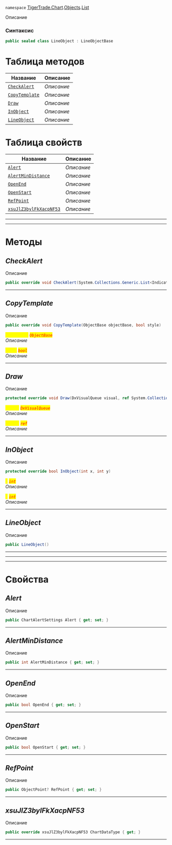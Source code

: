 
`namespace` [TigerTrade.Chart](../../../TigerTrade.Chart.md).[Objects](../../../TigerTrade.Chart/Objects.md).[List](../../../TigerTrade.Chart/Objects/List.md)


Описание

### Синтаксис
```csharp
public sealed class LineObject : LineObjectBase
```


# Таблица методов
| Название | Описание |
| --- | --- |
| [`CheckAlert`](./LineObject.cs/Методы/CheckAlert.md) | *Описание* |
| [`CopyTemplate`](./LineObject.cs/Методы/CopyTemplate.md) | *Описание* |
| [`Draw`](./LineObject.cs/Методы/Draw.md) | *Описание* |
| [`InObject`](./LineObject.cs/Методы/InObject.md) | *Описание* |
| [`LineObject`](./LineObject.cs/Методы/LineObject.md) | *Описание* |

# Таблица свойств
| Название | Описание |
| --- | --- |
| [`Alert`](./LineObject.cs/Свойства/Alert.md) | *Описание* |
| [`AlertMinDistance`](./LineObject.cs/Свойства/AlertMinDistance.md) | *Описание* |
| [`OpenEnd`](./LineObject.cs/Свойства/OpenEnd.md) | *Описание* |
| [`OpenStart`](./LineObject.cs/Свойства/OpenStart.md) | *Описание* |
| [`RefPoint`](./LineObject.cs/Свойства/RefPoint.md) | *Описание* |
| [`xsuJlZ3bylFkXacpNF53`](./LineObject.cs/Свойства/xsuJlZ3bylFkXacpNF53.md) | *Описание* |





***  
***  
# Методы

## *CheckAlert*
Описание

```csharp
public override void CheckAlert(System.Collections.Generic.List<IndicatorBase> indicators)
```

***                

## *CopyTemplate*
Описание

```csharp
public override void CopyTemplate(ObjectBase objectBase, bool style)
```

<mark style="color:yellow;">`objectBase`</mark> <mark style="color:red;">*`ObjectBase`*</mark>  
 *Описание*  

<mark style="color:yellow;">`style`</mark> <mark style="color:red;">*`bool`*</mark>  
 *Описание*  


***                

## *Draw*
Описание

```csharp
protected override void Draw(DxVisualQueue visual, ref System.Collections.Generic.List<ObjectLabelInfo> labels)
```
<mark style="color:yellow;">`visual`</mark> <mark style="color:red;">*`DxVisualQueue`*</mark>  
 *Описание*  

<mark style="color:yellow;">`System`</mark> <mark style="color:red;">*`ref`*</mark>  
 *Описание*  


***                

## *InObject*
Описание

```csharp
protected override bool InObject(int x, int y)
```
<mark style="color:yellow;">`x`</mark> <mark style="color:red;">*`int`*</mark>  
 *Описание*  

<mark style="color:yellow;">`y`</mark> <mark style="color:red;">*`int`*</mark>  
 *Описание*  


***                

## *LineObject*
Описание

```csharp
public LineObject()
```

***                
***
  ***
  # Свойства

## *Alert*
Описание

```csharp
public ChartAlertSettings Alert { get; set; }
```
***

## *AlertMinDistance*
Описание

```csharp
public int AlertMinDistance { get; set; }
```
***

## *OpenEnd*
Описание

```csharp
public bool OpenEnd { get; set; }
```
***

## *OpenStart*
Описание

```csharp
public bool OpenStart { get; set; }
```
***

## *RefPoint*
Описание

```csharp
public ObjectPoint? RefPoint { get; set; }
```
***

## *xsuJlZ3bylFkXacpNF53*
Описание

```csharp
public override xsuJlZ3bylFkXacpNF53 ChartDataType { get; }
```
***

